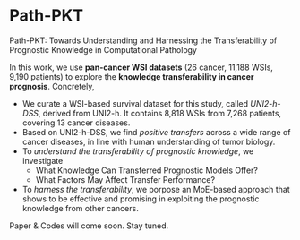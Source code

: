 # Path-PKT
Path-PKT: Towards Understanding and Harnessing the Transferability of Prognostic Knowledge in Computational Pathology

In this work, we use **pan-cancer WSI datasets** (26 cancer, 11,188 WSIs, 9,190 patients) to explore the **knowledge transferability in cancer prognosis**. Concretely, 
- We curate a WSI-based survival dataset for this study, called *UNI2-h-DSS*, derived from UNI2-h. It contains 8,818 WSIs from 7,268 patients, covering 13 cancer diseases.
- Based on UNI2-h-DSS, we find *positive transfers* across a wide range of cancer diseases, in line with human understanding of tumor biology.
- To *understand the transferability of prognostic knowledge*, we investigate
  - What Knowledge Can Transferred Prognostic Models Offer?
  - What Factors May Affect Transfer Performance?
- To *harness the transferability*, we porpose an MoE-based approach that shows to be effective and promising in exploiting the prognostic knowledge from other cancers.

Paper & Codes will come soon. Stay tuned.
